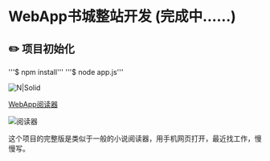 # WebApp书城整站开发 (完成中……)

## ✏️ 项目初始化
'''$ npm install'''
'''$ node app.js'''

![N|Solid](http://m.qpic.cn/psb?/V14DPIsG3ADUGY/XkpQnu5YKP5Wa9iofwhjChouD8bmD0HdkwYAvgOnhR4!/b/dGcBAAAAAAAA&bo=iAM7AgAAAAADJ7A!&rf=viewer_4)


[WebApp阅读器](https://chasen8.github.io/bookRack/)

![阅读器](http://m.qpic.cn/psb?/V14DPIsG3ADUGY/3BjnqtZkwy6PDRWRJTYxD4j*0WpR6fQhGdayNyhj*s0!/b/dJUAAAAAAAAA&bo=ewGlAgAAAAADB*8!&rf=viewer_4)

这个项目的完整版是类似于一般的小说阅读器，用手机网页打开，最近找工作，慢慢写。

